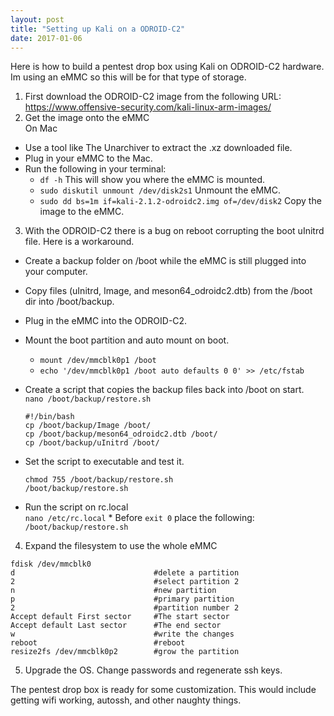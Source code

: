 ```yaml
---
layout: post
title: "Setting up Kali on a ODROID-C2"
date: 2017-01-06
---
```

Here is how to build a pentest drop box using Kali on ODROID-C2 hardware. Im using an eMMC so this will be for that type of storage.

1. First download the ODROID-C2 image from the following URL:  
https://www.offensive-security.com/kali-linux-arm-images/
2.  Get the image onto the eMMC  
On Mac
  * Use a tool like The Unarchiver to extract the .xz downloaded file.  
  * Plug in your eMMC to the Mac.  
  * Run the following in your terminal:  
      * `df -h` This will show you where the eMMC is mounted.
      * `sudo diskutil unmount /dev/disk2s1` Unmount the eMMC.
      * `sudo dd bs=1m if=kali-2.1.2-odroidc2.img of=/dev/disk2` Copy the image to the eMMC.
3. With the ODROID-C2 there is a bug on reboot corrupting the boot uInitrd file. Here is a workaround.
  * Create a backup folder on /boot while the eMMC is still plugged into your computer.
  * Copy files (uInitrd, Image, and meson64_odroidc2.dtb) from the /boot dir into /boot/backup.
  * Plug in the eMMC into the ODROID-C2.
  * Mount the boot partition and auto mount on boot.
      * `mount /dev/mmcblk0p1 /boot`
      * `echo '/dev/mmcblk0p1 /boot auto defaults 0 0' >> /etc/fstab`
  * Create a script that copies the backup files back into /boot on start.  
      `nano /boot/backup/restore.sh`

      ```
      #!/bin/bash
      cp /boot/backup/Image /boot/
      cp /boot/backup/meson64_odroidc2.dtb /boot/
      cp /boot/backup/uInitrd /boot/
      ```

  * Set the script to executable and test it.

      ```
      chmod 755 /boot/backup/restore.sh  
      /boot/backup/restore.sh  
      ```

  * Run the script on rc.local  
  `nano /etc/rc.local`
        * Before `exit 0` place the following:  
        `/boot/backup/restore.sh`
4. Expand the filesystem to use the whole eMMC  

  ```
  fdisk /dev/mmcblk0
  d                               #delete a partition
  2                               #select partition 2
  n                               #new partition
  p                               #primary partition
  2                               #partition number 2
  Accept default First sector     #The start sector
  Accept default Last sector      #The end sector
  w                               #write the changes
  reboot                          #reboot
  resize2fs /dev/mmcblk0p2        #grow the partition
  ```

5. Upgrade the OS. Change passwords and regenerate ssh keys.  

The pentest drop box is ready for some customization. This would include getting wifi working, autossh, and other naughty things.
